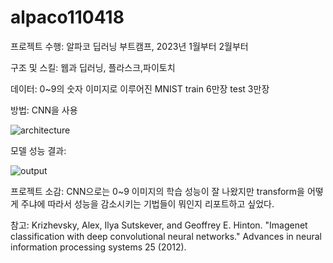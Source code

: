 # alpaco110418
 
프로젝트 수행: 알파코 딥러닝 부트캠프, 2023년 1월부터 2월부터 

구조 및 스킬: 웹과 딥러닝, 플라스크,파이토치 

데이터: 0~9의 숫자 이미지로 이루어진 MNIST train 6만장 test 3만장

방법: CNN을 사용

![architecture](https://github.com/user-attachments/assets/8a116841-17ef-4b17-aa8e-9fd4416bdf63)

모델 성능 결과:

![output](https://github.com/user-attachments/assets/9b697702-bc54-4da7-ad92-c1caeb1f80ce)


프로젝트 소감: CNN으로는 0~9 이미지의 학습 성능이 잘 나왔지만 transform을 어떻게 주냐에 따라서 성능을 감소시키는 기법들이 뭐인지 리포트하고 싶었다.

참고: Krizhevsky, Alex, Ilya Sutskever, and Geoffrey E. Hinton. "Imagenet classification with deep convolutional neural networks." Advances in neural information processing systems 25 (2012). 


